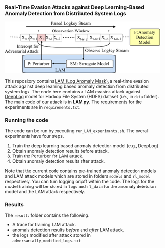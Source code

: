 ### Real-Time Evasion Attacks against Deep Learning-Based Anomaly Detection from Distributed System Logs

<center>
  <img src="images/LAM_image.jpg" width="650">
</center>

This repository contains [LAM (Log Anomaly Mask)](http://www.dinalherath.com/papers/2021codaspy.pdf), a real-time evasion attack against deep learning based anomaly detection from distributed system logs. The code here contains a LAM evasion attack against [DeepLog](https://www.cs.utah.edu/~lifeifei/papers/deeplog.pdf) model for Hadoop File System (HDFS) dataset (i.e., in `data` folder). The main code of our attack is in **LAM.py**. The requirements for the experiments are in `requirements.txt`.

### Running the code

The code can be run by executing `run_LAM_experiments.sh`. The overal experiments have four steps.

1. Train the deep learning based anomaly detection model (e.g., DeepLog)
2. Obtain anomaly detection results before attack.
3. Train the Perturber for LAM attack.
4. Obtain anomaly detection results after attack.

Note that the current code contains pre-trained anomaly detection models and LAM attack models which are stored in folders `models` and `rl_model` respectively. You can turn logging on\off within the code. The logs for the model training will be stored in `logs` and `rl_data` for the anomaly detetcion model and the LAM attack respectively.

### Results

The `results` folder contains the following.

+ A trace for training LAM attack.
+ anomaly detection results _before_ and _after_ LAM attack.
+ the logs modified after attack stored in `adversarially_modified_logs.txt`

